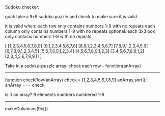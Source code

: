 Sudoku checker:

goal: take a 9x9 sudoku puzzle and check to make sure it is valid

it is valid when: each row only contains numbers 1-9 with no repeats
                  each column only contains numbers 1-9 with no repeats
                  optional: each 3x3 box only contains numbers 1-9 with no repeats

[
  [1,2,3,4,5,6,7,8,9]
  [9,1,2,3,4,5,6,7,8]
  [8,9,1,2,3,4,5,6,7]
  [7,8,9,1,2,3,4,5,6]
  [6,7,8,9,1,2,3,4,5]
  [5,6,7,8,9,1,2,3,4]
  [4,5,6,7,8,9,1,2,3]
  [3,4,5,6,7,8,9,1,2]
  [2,3,4,5,6,7,8,9,1]
]

Take in a sudoku-puzzle array.
check each row - function(anArray)

<!-- constructing a puzzle object
test to make sure the constructor works
notEmpy()
full() [[9x9]] -->

________
function checkRow(anArray)
check = [1,2,3,4,5,6,7,8,9] 
anArray.sort();
anArray === check;

is it an array?
9 elements
numbers 
numbered 1-9

________
makeColomuns(9x[])


